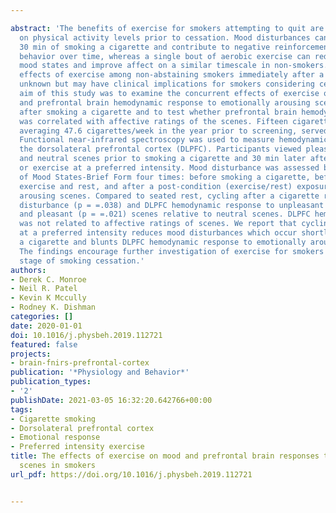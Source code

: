 ---
abstract: 'The benefits of exercise for smokers attempting to quit are partially dependent
  on physical activity levels prior to cessation. Mood disturbances can manifest within
  30 min of smoking a cigarette and contribute to negative reinforcement of smoking
  behavior over time, whereas a single bout of aerobic exercise can reduce negative
  mood states and improve affect on a similar timescale in non-smokers. The acute
  effects of exercise among non-abstaining smokers immediately after a cigarette are
  unknown but may have clinical implications for smokers considering cessation. The
  aim of this study was to examine the concurrent effects of exercise on mood disturbance
  and prefrontal brain hemodynamic response to emotionally arousing scenes 30 min
  after smoking a cigarette and to test whether prefrontal brain hemodynamic response
  was correlated with affective ratings of the scenes. Fifteen cigarette smokers,
  averaging 47.6 cigarettes/week in the year prior to screening, served as participants.
  Functional near-infrared spectroscopy was used to measure hemodynamic status over
  the dorsolateral prefrontal cortex (DLPFC). Participants viewed pleasant, unpleasant,
  and neutral scenes prior to smoking a cigarette and 30 min later after seated rest
  or exercise at a preferred intensity. Mood disturbance was assessed by the Profile
  of Mood States-Brief Form four times: before smoking a cigarette, before and after
  exercise and rest, and after a post-condition (exercise/rest) exposure to emotionally
  arousing scenes. Compared to seated rest, cycling after a cigarette reduced mood
  disturbance (p = =.038) and DLPFC hemodynamic response to unpleasant (p = =.003)
  and pleasant (p = =.021) scenes relative to neutral scenes. DLPFC hemodynamic response
  was not related to affective ratings of scenes. We report that cycling for 20 min
  at a preferred intensity reduces mood disturbances which occur shortly after smoking
  a cigarette and blunts DLPFC hemodynamic response to emotionally arousing scenes.
  The findings encourage further investigation of exercise for smokers in the maintenance
  stage of smoking cessation.'
authors:
- Derek C. Monroe
- Neil R. Patel
- Kevin K Mccully
- Rodney K. Dishman
categories: []
date: 2020-01-01
doi: 10.1016/j.physbeh.2019.112721
featured: false
projects:
- brain-fnirs-prefrontal-cortex
publication: '*Physiology and Behavior*'
publication_types:
- '2'
publishDate: 2021-03-05 16:32:20.642766+00:00
tags:
- Cigarette smoking
- Dorsolateral prefrontal cortex
- Emotional response
- Preferred intensity exercise
title: The effects of exercise on mood and prefrontal brain responses to emotional
  scenes in smokers
url_pdf: https://doi.org/10.1016/j.physbeh.2019.112721

---
